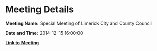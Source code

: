 # Meeting Details

**Meeting Name:** Special Meeting of Limerick City and County Council

**Date and Time:** 2014-12-15 16:00:00

**[Link to Meeting](https://www.limerick.ie/council/whats-on/special-meeting-limerick-city-and-county-council-10)**
